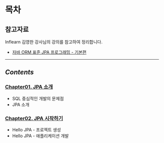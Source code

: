# 목차

## 참고자료

Inflearn 김영한 강사님의 강의를 참고하여 정리합니다.

- [자바 ORM 표준 JPA 프로그래밍 - 기본편](https://www.inflearn.com/course/ORM-JPA-Basic/dashboard)

------

## *Contents*

### [Chapter01. JPA 소개](자바-ORM-표준-JPA-프로그래밍-기본편/Chapter01_JPA_소개.md)
- SQL 중심적인 개발의 문제점
- JPA 소개

### [Chapter02. JPA 시작하기](자바-ORM-표준-JPA-프로그래밍-기본편/Chapter02_JPA_시작하기.md)
- Hello JPA - 프로젝트 생성
- Hello JPA - 애플리케이션 개발